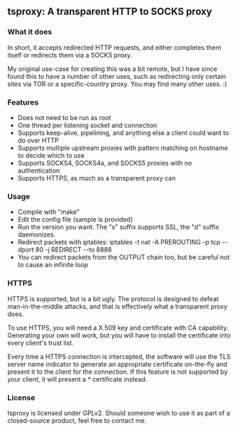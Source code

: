 ## tsproxy: A transparent HTTP to SOCKS proxy ##

### What it does ###
In short, it accepts redirected HTTP requests, and either completes them itself or redirects them via a SOCKS proxy. 

My original use-case for creating this was a bit remote, but I have since found this to have a 
number of other uses, such as redirecting only certain sites via TOR or a specific-country proxy.
You may find many other uses. :)

### Features ###
- Does not need to be run as root
- One thread per listening socket and connection
- Supports keep-alive, pipelining, and anything else a client could want to do over HTTP
- Supports multiple upstream proxies with pattern matching on hostname to decide which to use
- Supports SOCKS4, SOCKS4a, and SOCKS5 proxies with no authentication
- Supports HTTPS, as much as a transparent proxy can

### Usage ###
- Compile with "make"
- Edit the config file (sample is provided)
- Run the version you want. The "s" suffix supports SSL, the "d" suffix daemonizes.
- Redirect packets with iptables: iptables -t nat -A PREROUTING -p tcp --dport 80 -j REDIRECT --to 8888
- You can redirect packets from the OUTPUT chain too, but be careful not to cause an infinite loop

### HTTPS ###
HTTPS is supported, but is a bit ugly. The protocol is designed to defeat man-in-the-middle attacks,
and that is effectively what a transparent proxy does. 

To use HTTPS, you will need a X.509 key and certificate with CA capability. Generating your own will work,
but you will have to install the certificate into every client's trust list. 

Every time a HTTPS connection is intercepted, the software will use the TLS server name indicator to generate
an appropriate certificate on-the-fly and present it to the client for the connection. If this feature is not
supported by your client, it will present a * certificate instead.

### License ###
tsproxy is licensed under GPLv2. Should someone wish to use it as part of a closed-source product,
feel free to contact me.

